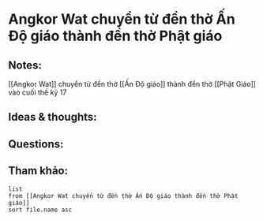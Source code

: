 # Angkor Wat chuyển từ đền thờ Ấn Độ giáo thành đền thờ Phật giáo

## Notes:
[[Angkor Wat]] chuyển từ đền thờ [[Ấn Độ giáo]] thành đền thờ [[Phật Giáo]] vào cuối thế kỷ 17

## Ideas & thoughts:

## Questions:


## Tham khảo:
```dataview
list
from [[Angkor Wat chuyển từ đền thờ Ấn Độ giáo thành đền thờ Phật giáo]]
sort file.name asc
```